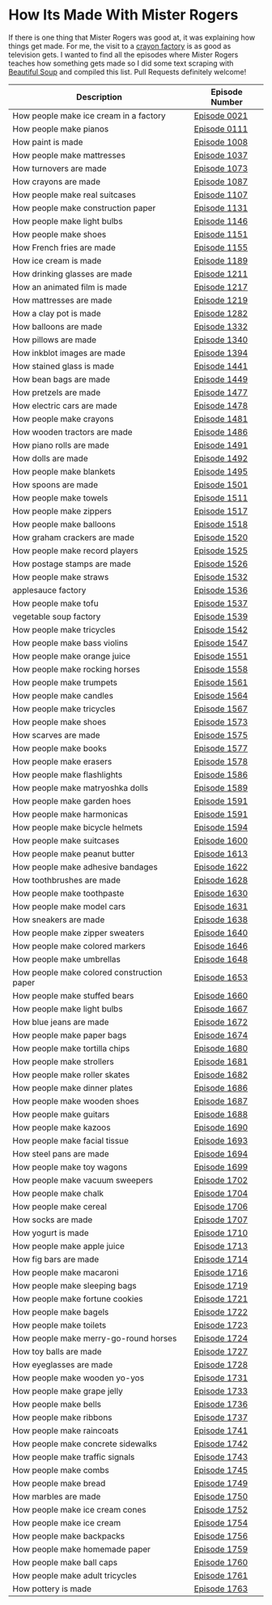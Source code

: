 # How Its Made With Mister Rogers

If there is one thing that Mister Rogers was good at, it was explaining
how things get made. For me, the visit to a [crayon
factory](https://www.misterrogers.org/episodes/a-visit-to-a-crayon-factory/)
is as good as television gets. I wanted to find all the episodes where Mister
Rogers teaches how something gets made so I did some text scraping with
[Beautiful
Soup](https://www.crummy.com/software/BeautifulSoup/bs4/doc/index.html)
and compiled this list. Pull Requests definitely welcome!


| Description | Episode Number |
| --- | ---
| How people make ice cream in a factory | [Episode 0021](http://www.neighborhoodarchive.com/mrn/episodes/0021/index.html) |
| How people make pianos | [Episode 0111](http://www.neighborhoodarchive.com/mrn/episodes/0111/index.html) |
| How paint is made | [Episode 1008](http://www.neighborhoodarchive.com/mrn/episodes/1008/index.html) |
| How people make mattresses | [Episode 1037](http://www.neighborhoodarchive.com/mrn/episodes/1037/index.html) |
| How turnovers are made | [Episode 1073](http://www.neighborhoodarchive.com/mrn/episodes/1073/index.html) |
| How crayons are made | [Episode 1087](http://www.neighborhoodarchive.com/mrn/episodes/1087/index.html) |
| How people make real suitcases | [Episode 1107](http://www.neighborhoodarchive.com/mrn/episodes/1107/index.html) |
| How people make construction paper | [Episode 1131](http://www.neighborhoodarchive.com/mrn/episodes/1131/index.html) |
| How people make light bulbs | [Episode 1146](http://www.neighborhoodarchive.com/mrn/episodes/1146/index.html) |
| How people make shoes | [Episode 1151](http://www.neighborhoodarchive.com/mrn/episodes/1151/index.html) |
| How French fries are made | [Episode 1155](http://www.neighborhoodarchive.com/mrn/episodes/1155/index.html) |
| How ice cream is made | [Episode 1189](http://www.neighborhoodarchive.com/mrn/episodes/1189/index.html) |
| How drinking glasses are made | [Episode 1211](http://www.neighborhoodarchive.com/mrn/episodes/1211/index.html) |
| How an animated film is made | [Episode 1217](http://www.neighborhoodarchive.com/mrn/episodes/1217/index.html) |
| How mattresses are made | [Episode 1219](http://www.neighborhoodarchive.com/mrn/episodes/1219/index.html) |
| How a clay pot is made | [Episode 1282](http://www.neighborhoodarchive.com/mrn/episodes/1282/index.html) |
| How balloons are made | [Episode 1332](http://www.neighborhoodarchive.com/mrn/episodes/1332/index.html) |
| How pillows are made | [Episode 1340](http://www.neighborhoodarchive.com/mrn/episodes/1339/index.html) |
| How inkblot images are made | [Episode 1394](http://www.neighborhoodarchive.com/mrn/episodes/1394/index.html) |
| How stained glass is made | [Episode 1441](http://www.neighborhoodarchive.com/mrn/episodes/1441/index.html) |
| How bean bags are made | [Episode 1449](http://www.neighborhoodarchive.com/mrn/episodes/1449/index.html) |
| How pretzels are made | [Episode 1477](http://www.neighborhoodarchive.com/mrn/episodes/1477/index.html) |
| How electric cars are made | [Episode 1478](http://www.neighborhoodarchive.com/mrn/episodes/1478/index.html) |
| How people make crayons | [Episode 1481](http://www.neighborhoodarchive.com/mrn/episodes/1481/index.html) |
| How wooden tractors are made | [Episode 1486](http://www.neighborhoodarchive.com/mrn/episodes/1486/index.html) |
| How piano rolls are made | [Episode 1491](http://www.neighborhoodarchive.com/mrn/episodes/1491/index.html) |
| How dolls are made | [Episode 1492](http://www.neighborhoodarchive.com/mrn/episodes/1492/index.html) |
| How people make blankets | [Episode 1495](http://www.neighborhoodarchive.com/mrn/episodes/1495/index.html) |
| How spoons are made | [Episode 1501](http://www.neighborhoodarchive.com/mrn/episodes/1501/index.html) |
| How people make towels | [Episode 1511](http://www.neighborhoodarchive.com/mrn/episodes/1511/index.html) |
| How people make zippers | [Episode 1517](http://www.neighborhoodarchive.com/mrn/episodes/1517/index.html) |
| How people make balloons | [Episode 1518](http://www.neighborhoodarchive.com/mrn/episodes/1518/index.html) |
| How graham crackers are made | [Episode 1520](http://www.neighborhoodarchive.com/mrn/episodes/1520/index.html) |
| How people make record players | [Episode 1525](http://www.neighborhoodarchive.com/mrn/episodes/1525/index.html) |
| How postage stamps are made | [Episode 1526](http://www.neighborhoodarchive.com/mrn/episodes/1526/index.html) |
| How people make straws | [Episode 1532](http://www.neighborhoodarchive.com/mrn/episodes/1532/index.html) |
| applesauce factory | [Episode 1536](http://www.neighborhoodarchive.com/mrn/episodes/1536/index.html) |
| How people make tofu | [Episode 1537](http://www.neighborhoodarchive.com/mrn/episodes/1537/index.html) |
| vegetable soup factory | [Episode 1539](http://www.neighborhoodarchive.com/mrn/episodes/1539/index.html) |
| How people make tricycles | [Episode 1542](http://www.neighborhoodarchive.com/mrn/episodes/1542/index.html) |
| How people make bass violins | [Episode 1547](http://www.neighborhoodarchive.com/mrn/episodes/1547/index.html) |
| How people make orange juice | [Episode 1551](http://www.neighborhoodarchive.com/mrn/episodes/1551/index.html) |
| How people make rocking horses | [Episode 1558](http://www.neighborhoodarchive.com/mrn/episodes/1558/index.html) |
| How people make trumpets | [Episode 1561](http://www.neighborhoodarchive.com/mrn/episodes/1561/index.html) |
| How people make candles | [Episode 1564](http://www.neighborhoodarchive.com/mrn/episodes/1564/index.html) |
| How people make tricycles | [Episode 1567](http://www.neighborhoodarchive.com/mrn/episodes/1567/index.html) |
| How people make shoes | [Episode 1573](http://www.neighborhoodarchive.com/mrn/episodes/1573/index.html) |
| How scarves are made | [Episode 1575](http://www.neighborhoodarchive.com/mrn/episodes/1575/index.html) |
| How people make books | [Episode 1577](http://www.neighborhoodarchive.com/mrn/episodes/1577/index.html) |
| How people make erasers | [Episode 1578](http://www.neighborhoodarchive.com/mrn/episodes/1578/index.html) |
| How people make flashlights | [Episode 1586](http://www.neighborhoodarchive.com/mrn/episodes/1586/index.html) |
| How people make matryoshka dolls | [Episode 1589](http://www.neighborhoodarchive.com/mrn/episodes/1589/index.html) |
| How people make garden hoes | [Episode 1591](http://www.neighborhoodarchive.com/mrn/episodes/1591/index.html) |
| How people make harmonicas | [Episode 1591](http://www.neighborhoodarchive.com/mrn/episodes/1591/index.html) |
| How people make bicycle helmets | [Episode 1594](http://www.neighborhoodarchive.com/mrn/episodes/1594/index.html) |
| How people make suitcases | [Episode 1600](http://www.neighborhoodarchive.com/mrn/episodes/1600/index.html) |
| How people make peanut butter | [Episode 1613](http://www.neighborhoodarchive.com/mrn/episodes/1613/index.html) |
| How people make adhesive bandages | [Episode 1622](http://www.neighborhoodarchive.com/mrn/episodes/1622/index.html) |
| How toothbrushes are made | [Episode 1628](http://www.neighborhoodarchive.com/mrn/episodes/1628/index.html) |
| How people make toothpaste | [Episode 1630](http://www.neighborhoodarchive.com/mrn/episodes/1630/index.html) |
| How people make model cars | [Episode 1631](http://www.neighborhoodarchive.com/mrn/episodes/1631/index.html) |
| How sneakers are made | [Episode 1638](http://www.neighborhoodarchive.com/mrn/episodes/1638/index.html) |
| How people make zipper sweaters | [Episode 1640](http://www.neighborhoodarchive.com/mrn/episodes/1640/index.html) |
| How people make colored markers | [Episode 1646](http://www.neighborhoodarchive.com/mrn/episodes/1646/index.html) |
| How people make umbrellas | [Episode 1648](http://www.neighborhoodarchive.com/mrn/episodes/1648/index.html) |
| How people make colored construction paper | [Episode 1653](http://www.neighborhoodarchive.com/mrn/episodes/1653/index.html) |
| How people make stuffed bears | [Episode 1660](http://www.neighborhoodarchive.com/mrn/episodes/1661/index.html) |
| How people make light bulbs | [Episode 1667](http://www.neighborhoodarchive.com/mrn/episodes/1667/index.html) |
| How blue jeans are made | [Episode 1672](http://www.neighborhoodarchive.com/mrn/episodes/1672/index.html) |
| How people make paper bags | [Episode 1674](http://www.neighborhoodarchive.com/mrn/episodes/1674/index.html) |
| How people make tortilla chips | [Episode 1680](http://www.neighborhoodarchive.com/mrn/episodes/1680/index.html) |
| How people make strollers | [Episode 1681](http://www.neighborhoodarchive.com/mrn/episodes/1681/index.html) |
| How people make roller skates | [Episode 1682](http://www.neighborhoodarchive.com/mrn/episodes/1682/index.html) |
| How people make dinner plates | [Episode 1686](http://www.neighborhoodarchive.com/mrn/episodes/1686/index.html) |
| How people make wooden shoes | [Episode 1687](http://www.neighborhoodarchive.com/mrn/episodes/1687/index.html) |
| How people make guitars | [Episode 1688](http://www.neighborhoodarchive.com/mrn/episodes/1688/index.html) |
| How people make kazoos | [Episode 1690](http://www.neighborhoodarchive.com/mrn/episodes/1690/index.html) |
| How people make facial tissue | [Episode 1693](http://www.neighborhoodarchive.com/mrn/episodes/1693/index.html) |
| How steel pans are made | [Episode 1694](http://www.neighborhoodarchive.com/mrn/episodes/1694/index.html) |
| How people make toy wagons | [Episode 1699](http://www.neighborhoodarchive.com/mrn/episodes/1699/index.html) |
| How people make vacuum sweepers | [Episode 1702](http://www.neighborhoodarchive.com/mrn/episodes/1702/index.html) |
| How people make chalk | [Episode 1704](http://www.neighborhoodarchive.com/mrn/episodes/1704/index.html) |
| How people make cereal | [Episode 1706](http://www.neighborhoodarchive.com/mrn/episodes/1706/index.html) |
| How socks are made | [Episode 1707](http://www.neighborhoodarchive.com/mrn/episodes/1707/index.html) |
| How yogurt is made | [Episode 1710](http://www.neighborhoodarchive.com/mrn/episodes/1710/index.html) |
| How people make apple juice | [Episode 1713](http://www.neighborhoodarchive.com/mrn/episodes/1713/index.html) |
| How fig bars are made | [Episode 1714](http://www.neighborhoodarchive.com/mrn/episodes/1714/index.html) |
| How people make macaroni | [Episode 1716](http://www.neighborhoodarchive.com/mrn/episodes/1716/index.html) |
| How people make sleeping bags | [Episode 1719](http://www.neighborhoodarchive.com/mrn/episodes/1719/index.html) |
| How people make fortune cookies | [Episode 1721](http://www.neighborhoodarchive.com/mrn/episodes/1721/index.html) |
| How people make bagels | [Episode 1722](http://www.neighborhoodarchive.com/mrn/episodes/1722/index.html) |
| How people make toilets | [Episode 1723](http://www.neighborhoodarchive.com/mrn/episodes/1723/index.html) |
| How people make merry-go-round horses | [Episode 1724](http://www.neighborhoodarchive.com/mrn/episodes/1724/index.html) |
| How toy balls are made | [Episode 1727](http://www.neighborhoodarchive.com/mrn/episodes/1727/index.html) |
| How eyeglasses are made | [Episode 1728](http://www.neighborhoodarchive.com/mrn/episodes/1728/index.html) |
| How people make wooden yo-yos | [Episode 1731](http://www.neighborhoodarchive.com/mrn/episodes/1731/index.html) |
| How people make grape jelly | [Episode 1733](http://www.neighborhoodarchive.com/mrn/episodes/1733/index.html) |
| How people make bells | [Episode 1736](http://www.neighborhoodarchive.com/mrn/episodes/1736/index.html) |
| How people make ribbons | [Episode 1737](http://www.neighborhoodarchive.com/mrn/episodes/1737/index.html) |
| How people make raincoats | [Episode 1741](http://www.neighborhoodarchive.com/mrn/episodes/1741/index.html) |
| How people make concrete sidewalks | [Episode 1742](http://www.neighborhoodarchive.com/mrn/episodes/1742/index.html) |
| How people make traffic signals | [Episode 1743](http://www.neighborhoodarchive.com/mrn/episodes/1743/index.html) |
| How people make combs | [Episode 1745](http://www.neighborhoodarchive.com/mrn/episodes/1745/index.html) |
| How people make bread | [Episode 1749](http://www.neighborhoodarchive.com/mrn/episodes/1749/index.html) |
| How marbles are made | [Episode 1750](http://www.neighborhoodarchive.com/mrn/episodes/1750/index.html) |
| How people make ice cream cones | [Episode 1752](http://www.neighborhoodarchive.com/mrn/episodes/1752/index.html) |
| How people make ice cream | [Episode 1754](http://www.neighborhoodarchive.com/mrn/episodes/1754/index.html) |
| How people make backpacks | [Episode 1756](http://www.neighborhoodarchive.com/mrn/episodes/1756/index.html) |
| How people make homemade paper | [Episode 1759](http://www.neighborhoodarchive.com/mrn/episodes/1759/index.html) |
| How people make ball caps | [Episode 1760](http://www.neighborhoodarchive.com/mrn/episodes/1760/index.html) |
| How people make adult tricycles | [Episode 1761](http://www.neighborhoodarchive.com/mrn/episodes/1761/index.html) |
| How pottery is made | [Episode 1763](http://www.neighborhoodarchive.com/mrn/episodes/1763/index.html) |
